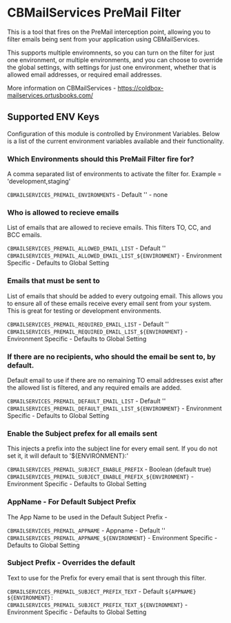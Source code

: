 # CBMailServices PreMail Filter

This is a tool that fires on the PreMail interception point, allowing you to filter emails being sent from your application using CBMailServices.

This supports multiple enviromnents, so you can turn on the filter for just one environment, or multiple environments, and you can choose to override the global settings, with settings for just one environment, whether that is allowed email addresses, or required email addresses.

More information on CBMailServices - https://coldbox-mailservices.ortusbooks.com/

## Supported ENV Keys

Configuration of this module is controlled by Environment Variables. Below is a list of the current environment variables available and their functionality.

### Which Environments should this PreMail Filter fire for?

A comma separated list of environments to activate the filter for. Example = 'development,staging'

`CBMAILSERVICES_PREMAIL_ENVIRONMENTS` - Default '' - none

### Who is allowed to recieve emails

List of emails that are allowed to recieve emails. This filters TO, CC, and BCC emails.

`CBMAILSERVICES_PREMAIL_ALLOWED_EMAIL_LIST` - Default '' `CBMAILSERVICES_PREMAIL_ALLOWED_EMAIL_LIST_${ENVIRONMENT}` - Environment Specific - Defaults to Global Setting

### Emails that must be sent to

List of emails that should be added to every outgoing email. This allows you to ensure all of these emails receive every email sent from your system. This is great for testing or development environments.

`CBMAILSERVICES_PREMAIL_REQUIRED_EMAIL_LIST` - Default '' `CBMAILSERVICES_PREMAIL_REQUIRED_EMAIL_LIST_${ENVIRONMENT}` - Environment Specific - Defaults to Global Setting

### If there are no recipients, who should the email be sent to, by default.

Default email to use if there are no remaining TO email addresses exist after the allowed list is filtered, and any required emails are added.

`CBMAILSERVICES_PREMAIL_DEFAULT_EMAIL_LIST` - Default '' `CBMAILSERVICES_PREMAIL_DEFAULT_EMAIL_LIST_${ENVIRONMENT}` - Environment Specific - Defaults to Global Setting

### Enable the Subject prefex for all emails sent

This injects a prefix into the subject line for every email sent. If you do not set it, it will default to '${ENVIRONMENT}:'

`CBMAILSERVICES_PREMAIL_SUBJECT_ENABLE_PREFIX` - Boolean (default true)
`CBMAILSERVICES_PREMAIL_SUBJECT_ENABLE_PREFIX_${ENVIRONMENT}` - Environment Specific - Defaults to Global Setting

### AppName - For Default Subject Prefix

The App Name to be used in the Default Subject Prefix -

`CBMAILSERVICES_PREMAIL_APPNAME` - Appname - Default ''
`CBMAILSERVICES_PREMAIL_APPNAME_${ENVIRONMENT}` - Environment Specific - Defaults to Global Setting

### Subject Prefix - Overrides the default

Text to use for the Prefix for every email that is sent through this filter.

`CBMAILSERVICES_PREMAIL_SUBJECT_PREFIX_TEXT` - Default `${APPNAME} ${ENVIRONMENT}: `
`CBMAILSERVICES_PREMAIL_SUBJECT_PREFIX_TEXT_${ENVIRONMENT}` - Environment Specific - Defaults to Global Setting
